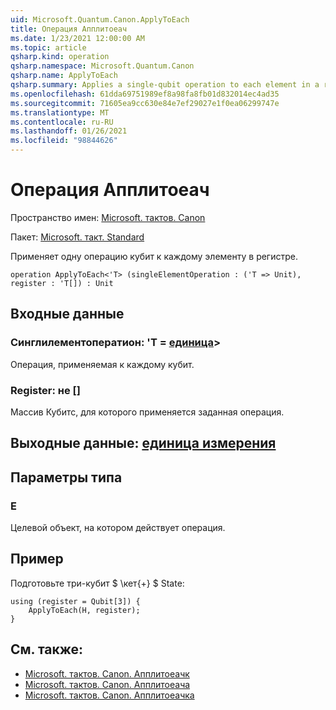 ```yaml
---
uid: Microsoft.Quantum.Canon.ApplyToEach
title: Операция Апплитоеач
ms.date: 1/23/2021 12:00:00 AM
ms.topic: article
qsharp.kind: operation
qsharp.namespace: Microsoft.Quantum.Canon
qsharp.name: ApplyToEach
qsharp.summary: Applies a single-qubit operation to each element in a register.
ms.openlocfilehash: 61dda69751989ef8a98fa8fb01d832014ec4ad35
ms.sourcegitcommit: 71605ea9cc630e84e7ef29027e1f0ea06299747e
ms.translationtype: MT
ms.contentlocale: ru-RU
ms.lasthandoff: 01/26/2021
ms.locfileid: "98844626"
---
```

# <a name="applytoeach-operation"></a>Операция Апплитоеач

Пространство имен: [Microsoft. тактов. Canon](xref:Microsoft.Quantum.Canon)

Пакет: [Microsoft. такт. Standard](https://nuget.org/packages/Microsoft.Quantum.Standard)


Применяет одну операцию кубит к каждому элементу в регистре.

```qsharp
operation ApplyToEach<'T> (singleElementOperation : ('T => Unit), register : 'T[]) : Unit
```


## <a name="input"></a>Входные данные

### <a name="singleelementoperation--t--unit"></a>Синглилементоператион: 'T = [единица](xref:microsoft.quantum.lang-ref.unit)> 

Операция, применяемая к каждому кубит.


### <a name="register--t"></a>Register: не []

Массив Кубитс, для которого применяется заданная операция.



## <a name="output--unit"></a>Выходные данные: [единица измерения](xref:microsoft.quantum.lang-ref.unit)



## <a name="type-parameters"></a>Параметры типа

### <a name="t"></a>Е

Целевой объект, на котором действует операция.

## <a name="example"></a>Пример

Подготовьте три-кубит $ \кет{+} $ State:

```qsharp
using (register = Qubit[3]) {
    ApplyToEach(H, register);
}
```

## <a name="see-also"></a>См. также:

- [Microsoft. тактов. Canon. Апплитоеачк](xref:Microsoft.Quantum.Canon.ApplyToEachC)
- [Microsoft. тактов. Canon. Апплитоеача](xref:Microsoft.Quantum.Canon.ApplyToEachA)
- [Microsoft. тактов. Canon. Апплитоеачка](xref:Microsoft.Quantum.Canon.ApplyToEachCA)